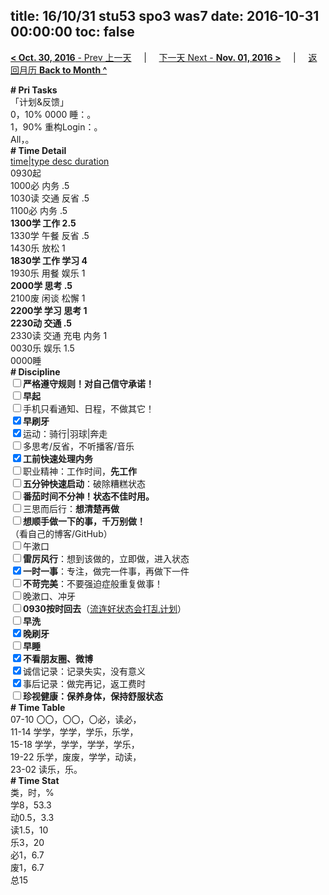 title: 16/10/31 stu53 spo3 was7
date: 2016-10-31 00:00:00
toc: false
---
[**< Oct. 30, 2016** - Prev 上一天](/lifelogs/2016/10/d30.html) &nbsp; &nbsp; | &nbsp; &nbsp; [下一天 Next - **Nov. 01, 2016 >**](/lifelogs/2016/11/d01.html) &nbsp; &nbsp; |  &nbsp; &nbsp; [返回月历 **Back to Month ^**](/lifelogs/2016/10/index.html)
<br/><div><b># Pri Tasks</b></div><div>「计划&amp;反馈」</div><div>0，10% 0000 睡：。</div><div>1，90% 重构Login：。</div><div>All，。</div><div><b># Time Detail</b></div><div><u>time|type desc duration</u></div><div>0930起</div><div>1000必 内务 .5</div><div>1030读 交通 反省 .5</div><div>1100必 内务 .5</div><div><b>1300学 工作 2.5</b></div><div>1330学 午餐 反省 .5</div><div>1430乐 放松 1</div><div><b>1830学 工作 学习 4</b></div><div>1930乐 用餐 娱乐 1</div><div><b>2000学 思考 .5</b></div><div>2100废 闲谈 松懈 1</div><div><b>2200学 学习 思考 1</b></div><div><b>2230动 交通 .5</b></div><div>2330读 交通 充电 内务 1</div><div>0030乐 娱乐 1.5</div><div>0000睡</div><div><b># Discipline</b></div><div><b><input type="checkbox"/></b><b>严格遵守规则！对自己信守承诺！</b></div><div><b><input type="checkbox"/></b><b>早起</b></div><div><input type="checkbox"/>手机只看通知、日程，不做其它！</div><div><input checked="true" type="checkbox"/><b>早刷牙</b></div><div><input checked="true" type="checkbox"/>运动：骑行|羽球|奔走</div><div><input type="checkbox"/>多思考/反省，不听播客/音乐</div><div><input checked="true" type="checkbox"/><b>工前快速处理内务</b></div><div><input type="checkbox"/>职业精神：工作时间，<b>先工作</b></div><div><input type="checkbox"/><b>五分钟快速启动</b>：破除糟糕状态</div><div><b><input type="checkbox"/></b><b>番茄时间不分神！状态不佳时用。</b></div><div><input type="checkbox"/>三思而后行：<b>想清楚再做</b></div><div><input type="checkbox"/><b>想顺手做一下的事，千万别做！</b></div><div>（看自己的博客/GitHub）</div><div><input type="checkbox"/>午漱口</div><div><input type="checkbox"/><b>雷厉风行</b>：想到该做的，立即做，进入状态</div><div><input checked="true" type="checkbox"/><b>一时一事</b>：专注，做完一件事，再做下一件</div><div><input type="checkbox"/><b>不苛完美</b>：不要强迫症般重复做事！</div><div><input type="checkbox"/>晚漱口、冲牙</div><div><u><input type="checkbox"/></u><b>0930</b><b>按时回去</b>（<u>流连好状态会打乱计划</u>）</div><div><input type="checkbox"/><b>早洗</b></div><div><b><input checked="true" type="checkbox"/></b><b>晚刷牙</b></div><div><input type="checkbox"/><b>早睡</b></div><div><b><input checked="true" type="checkbox"/></b><b>不看朋友圈、微博</b></div><div><input checked="true" type="checkbox"/>诚信记录：记录失实，没有意义</div><div><input checked="true" type="checkbox"/>事后记录：做完再记，返工费时</div><div><b><input type="checkbox"/></b><b>珍视健康：保养身体，保持舒服状态</b></div><div><b># Time Table</b></div><div>07-10 〇〇，〇〇，〇必，读必，</div><div>11-14 学学，学学，学乐，乐学，</div><div>15-18 学学，学学，学学，学乐，</div><div>19-22 乐学，废废，学学，动读，</div><div>23-02 读乐，乐。</div><div><b># Time Stat</b></div><div>类，时，%</div><div>学8，53.3</div><div>动0.5，3.3</div><div>读1.5，10</div><div>乐3，20</div><div>必1，6.7</div><div>废1，6.7</div><div>总15</div>
